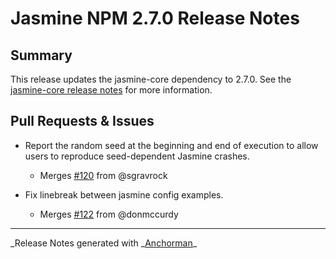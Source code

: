 # Jasmine NPM 2.7.0 Release Notes

## Summary

This release updates the jasmine-core dependency to 2.7.0. See the
[jasmine-core release notes](https://github.com/pivotal/jasmine/blob/master/release_notes/2.7.0.md)
for more information.

## Pull Requests & Issues

- Report the random seed at the beginning and end of execution to allow users to reproduce seed-dependent Jasmine crashes.

  - Merges [#120](https://github.com/jasmine/jasmine-npm/issues/120) from @sgravrock

- Fix linebreak between jasmine config examples.
  - Merges [#122](https://github.com/jasmine/jasmine-npm/issues/122) from @donmccurdy

---

_Release Notes generated with _[Anchorman](http://github.com/infews/anchorman)\_
